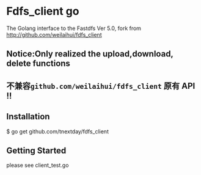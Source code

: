 # Fdfs_client go
The Golang interface to the Fastdfs Ver 5.0, fork from http://github.com/weilaihui/fdfs_client
## Notice:Only realized the upload,download, delete functions
## 不兼容`github.com/weilaihui/fdfs_client` 原有 API !!


## Installation
$ go get github.com/tnextday/fdfs_client
## Getting Started
please see client_test.go



